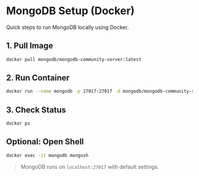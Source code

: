 # MongoDB Setup (Docker)

Quick steps to run MongoDB locally using Docker.

## 1. Pull Image

```bash
docker pull mongodb/mongodb-community-server:latest
```

## 2. Run Container

```bash
docker run --name mongodb -p 27017:27017 -d mongodb/mongodb-community-server:latest
```

## 3. Check Status

```bash
docker ps
```

## Optional: Open Shell

```bash
docker exec -it mongodb mongosh
```

> MongoDB runs on `localhost:27017` with default settings.
